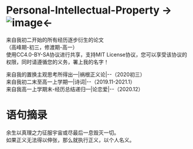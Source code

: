 # Personal-Intellectual-Property  ->![image](https://upload.wikimedia.org/wikipedia/commons/thumb/d/d0/CC-BY-SA_icon.svg/88px-CC-BY-SA_icon.svg.png)<-
来自我初二开始的所有经历逐步衍生的论文  
（高峰期-初三，修渡期-高一）  
使用CC4.0-BY-SA协议进行共享，支持MIT License协议，您可以享受该协议的权限，同时请遵循您的义务，署上我的名字！
  
来自我的置换主观思考所得出—|祸根正义论|--（2020初三）  
来自我初二末至高一上学期—|诗词|--（2019.11-2021.1）  
来自我高一上学期末-经历总结递归—|论恋爱|--（2020.12）  
  
# 语句摘录  
余生以真理之力征服宇宙或尽最后一息毁灭一切。  
如果正义无法得以伸张，那么就执行正义，以个人名义。  
